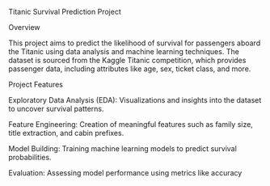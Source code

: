 Titanic Survival Prediction Project

Overview

This project aims to predict the likelihood of survival for passengers aboard the Titanic using data analysis and machine learning techniques. The dataset is sourced from the Kaggle Titanic competition, which provides passenger data, including attributes like age, sex, ticket class, and more.

Project Features

Exploratory Data Analysis (EDA): Visualizations and insights into the dataset to uncover survival patterns.

Feature Engineering: Creation of meaningful features such as family size, title extraction, and cabin prefixes.

Model Building: Training machine learning models to predict survival probabilities.

Evaluation: Assessing model performance using metrics like accuracy

